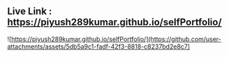 ## Live Link : https://piyush289kumar.github.io/selfPortfolio/

![https://piyush289kumar.github.io/selfPortfolio/](https://github.com/user-attachments/assets/5db5a9c1-fadf-42f3-8818-c8237bd2e8c7)
